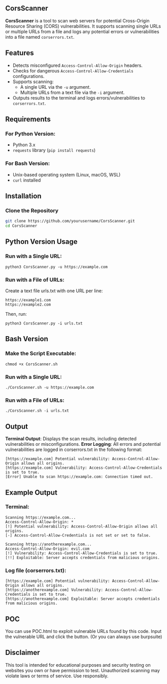 ## CorsScanner
**CorsScanner** is a tool to scan web servers for potential Cross-Origin Resource Sharing (CORS) vulnerabilities. It supports scanning single URLs or multiple URLs from a file and logs any potential errors or vulnerabilities into a file named `corserrors.txt`.

## Features

- Detects misconfigured `Access-Control-Allow-Origin` headers.
- Checks for dangerous `Access-Control-Allow-Credentials` configurations.
- Supports scanning:
  - A single URL via the `-u` argument.
  - Multiple URLs from a text file via the `-i` argument.
- Outputs results to the terminal and logs errors/vulnerabilities to `corserrors.txt`.

## Requirements

### For Python Version:
- Python 3.x
- `requests` library (`pip install requests`)

### For Bash Version:
- Unix-based operating system (Linux, macOS, WSL)
- `curl` installed

## Installation 

### Clone the Repository
```bash
git clone https://github.com/yourusername/CorsScanner.git
cd CorsScanner
```
## Python Version Usage

### Run with a Single URL:
```
python3 CorsScanner.py -u https://example.com
```
### Run with a File of URLs:
Create a text file urls.txt with one URL per line:
```
https://example1.com
https://example2.com
```
Then, run:
```
python3 CorsScanner.py -i urls.txt
```
## Bash Version
### Make the Script Executable:
```
chmod +x CorsScanner.sh
```
### Run with a Single URL:
```
./CorsScanner.sh -u https://example.com
```
### Run with a File of URLs:
```
./CorsScanner.sh -i urls.txt
```

## Output

**Terminal Output**: Displays the scan results, including detected vulnerabilities or misconfigurations.
**Error Logging**: All errors and potential vulnerabilities are logged in corserrors.txt in the following format:
```
[https://example.com] Potential vulnerability: Access-Control-Allow-Origin allows all origins.
[https://example.com] Vulnerability: Access-Control-Allow-Credentials is set to true.
[Error] Unable to scan https://example.com: Connection timed out.
```
## Example Output
### Terminal:
```
Scanning https://example.com...
Access-Control-Allow-Origin: *
[!] Potential vulnerability: Access-Control-Allow-Origin allows all origins.
[-] Access-Control-Allow-Credentials is not set or set to false.

Scanning https://anotherexample.com...
Access-Control-Allow-Origin: evil.com
[!] Vulnerability: Access-Control-Allow-Credentials is set to true.
[!!] Exploitable: Server accepts credentials from malicious origins.
```
### Log file (corserrors.txt):
```
[https://example.com] Potential vulnerability: Access-Control-Allow-Origin allows all origins.
[https://anotherexample.com] Vulnerability: Access-Control-Allow-Credentials is set to true.
[https://anotherexample.com] Exploitable: Server accepts credentials from malicious origins.
```
## POC
You can use POC.html to exploit vulnerable URLs found by this code. Input the vulnerable URL and click the button. (Or you can always use burpsuite)

## Disclaimer
This tool is intended for educational purposes and security testing on websites you own or have permission to test. Unauthorized scanning may violate laws or terms of service. Use responsibly.
